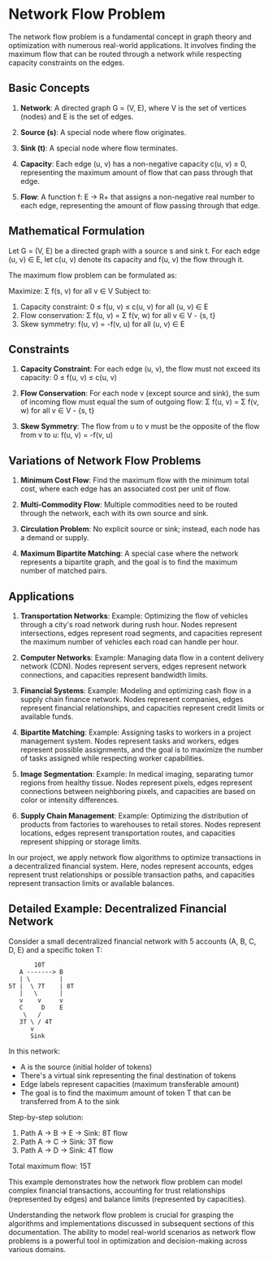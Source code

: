 # Network Flow Problem

The network flow problem is a fundamental concept in graph theory and optimization with numerous real-world applications. It involves finding the maximum flow that can be routed through a network while respecting capacity constraints on the edges.

## Basic Concepts

1. **Network**: A directed graph G = (V, E), where V is the set of vertices (nodes) and E is the set of edges.

2. **Source (s)**: A special node where flow originates.

3. **Sink (t)**: A special node where flow terminates.

4. **Capacity**: Each edge (u, v) has a non-negative capacity c(u, v) ≥ 0, representing the maximum amount of flow that can pass through that edge.

5. **Flow**: A function f: E → R+ that assigns a non-negative real number to each edge, representing the amount of flow passing through that edge.

## Mathematical Formulation

Let G = (V, E) be a directed graph with a source s and sink t. For each edge (u, v) ∈ E, let c(u, v) denote its capacity and f(u, v) the flow through it.

The maximum flow problem can be formulated as:

Maximize: Σ f(s, v) for all v ∈ V
Subject to:

1. Capacity constraint: 0 ≤ f(u, v) ≤ c(u, v) for all (u, v) ∈ E
2. Flow conservation: Σ f(u, v) = Σ f(v, w) for all v ∈ V - {s, t}
3. Skew symmetry: f(u, v) = -f(v, u) for all (u, v) ∈ E

## Constraints

1. **Capacity Constraint**: For each edge (u, v), the flow must not exceed its capacity: 0 ≤ f(u, v) ≤ c(u, v)

2. **Flow Conservation**: For each node v (except source and sink), the sum of incoming flow must equal the sum of outgoing flow:
   Σ f(u, v) = Σ f(v, w) for all v ∈ V - {s, t}

3. **Skew Symmetry**: The flow from u to v must be the opposite of the flow from v to u: f(u, v) = -f(v, u)

## Variations of Network Flow Problems

1. **Minimum Cost Flow**: Find the maximum flow with the minimum total cost, where each edge has an associated cost per unit of flow.

2. **Multi-Commodity Flow**: Multiple commodities need to be routed through the network, each with its own source and sink.

3. **Circulation Problem**: No explicit source or sink; instead, each node has a demand or supply.

4. **Maximum Bipartite Matching**: A special case where the network represents a bipartite graph, and the goal is to find the maximum number of matched pairs.

## Applications

1. **Transportation Networks**: 
   Example: Optimizing the flow of vehicles through a city's road network during rush hour. Nodes represent intersections, edges represent road segments, and capacities represent the maximum number of vehicles each road can handle per hour.

2. **Computer Networks**: 
   Example: Managing data flow in a content delivery network (CDN). Nodes represent servers, edges represent network connections, and capacities represent bandwidth limits.

3. **Financial Systems**: 
   Example: Modeling and optimizing cash flow in a supply chain finance network. Nodes represent companies, edges represent financial relationships, and capacities represent credit limits or available funds.

4. **Bipartite Matching**: 
   Example: Assigning tasks to workers in a project management system. Nodes represent tasks and workers, edges represent possible assignments, and the goal is to maximize the number of tasks assigned while respecting worker capabilities.

5. **Image Segmentation**: 
   Example: In medical imaging, separating tumor regions from healthy tissue. Nodes represent pixels, edges represent connections between neighboring pixels, and capacities are based on color or intensity differences.

6. **Supply Chain Management**: 
   Example: Optimizing the distribution of products from factories to warehouses to retail stores. Nodes represent locations, edges represent transportation routes, and capacities represent shipping or storage limits.

In our project, we apply network flow algorithms to optimize transactions in a decentralized financial system. Here, nodes represent accounts, edges represent trust relationships or possible transaction paths, and capacities represent transaction limits or available balances.

## Detailed Example: Decentralized Financial Network

Consider a small decentralized financial network with 5 accounts (A, B, C, D, E) and a specific token T:

```
       10T
   A -------> B
   | \        |
5T |  \ 7T    | 8T
   |   \      |
   v    v     v
   C     D    E
    \   /
   3T \ / 4T
      v
      Sink
```

In this network:
- A is the source (initial holder of tokens)
- There's a virtual sink representing the final destination of tokens
- Edge labels represent capacities (maximum transferable amount)
- The goal is to find the maximum amount of token T that can be transferred from A to the sink

Step-by-step solution:
1. Path A -> B -> E -> Sink: 8T flow
2. Path A -> C -> Sink: 3T flow
3. Path A -> D -> Sink: 4T flow

Total maximum flow: 15T

This example demonstrates how the network flow problem can model complex financial transactions, accounting for trust relationships (represented by edges) and balance limits (represented by capacities).

Understanding the network flow problem is crucial for grasping the algorithms and implementations discussed in subsequent sections of this documentation. The ability to model real-world scenarios as network flow problems is a powerful tool in optimization and decision-making across various domains.